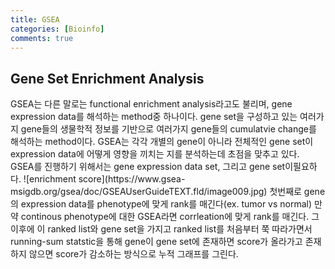 ```yaml
---
title: GSEA
categories: [Bioinfo]
comments: true
---
```

<h2> Gene Set Enrichment Analysis </h2>
GSEA는 다른 말로는 functional enrichment analysis라고도 불리며, gene expression data를 해석하는 method중 하나이다.  
gene set을 구성하고 있는 여러가지 gene들의 생물학적 정보를 기반으로 여러가지 gene들의 cumulatvie change를 해석하는 method이다.  
GSEA는 각각 개별의 gene이 아니라 전체적인 gene set이 expression data에 어떻게 영향을 끼치는 지를 분석하는데 초점을 맞추고 있다.  
<br>
GSEA를 진행하기 위해서는 gene expression data set, 그리고 gene set이필요하다.  
![enrichment score](https://www.gsea-msigdb.org/gsea/doc/GSEAUserGuideTEXT.fld/image009.jpg)   
첫번째로 gene의 expression data를 phenotype에 맞게 rank를 매긴다(ex. tumor vs normal)  
만약 continous phenotype에 대한 GSEA라면 corrleation에 맞게 rank를 매긴다.   
그 이후에 이 ranked list와 gene set을 가지고 ranked list를 처음부터 쭉 따라가면서 running-sum statstic을 통해 gene이 gene set에 존재하면 score가 올라가고 존재하지 않으면 score가 감소하는 방식으로 누적 그래프를 그린다.  
